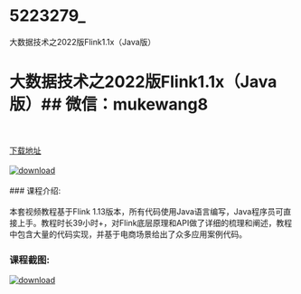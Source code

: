 # 5223279_
大数据技术之2022版Flink1.1x（Java版）
# 大数据技术之2022版Flink1.1x（Java版）## 微信：mukewang8
<br/></br>[下载地址](http://www.36tz.cn/article/5223279 "下载地址")
<br/></br>[![download](http://36tz.cn/muke_img/2022_03_1-64.png "下载地址")](http://www.36tz.cn/article/5223279 "下载地址")
<br/></br>### 课程介绍:<br/></br>本套视频教程基于Flink 1.13版本，所有代码使用Java语言编写，Java程序员可直接上手。教程时长39小时+，对Flink底层原理和API做了详细的梳理和阐述，教程中包含大量的代码实现，并基于电商场景给出了众多应用案例代码。

### 课程截图:
[![download](http://36tz.cn/muke_img/2022_03_2-37.png "下载地址")](http://www.36tz.cn/article/5223279 "下载地址")
